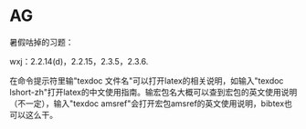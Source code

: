 # AG
暑假咕掉的习题：

wxj：2.2.14(d)，2.2.15，2.3.5，2.3.6.

在命令提示符里输"texdoc 文件名"可以打开latex的相关说明，如输入"texdoc lshort-zh"打开latex的中文使用指南。输宏包名大概可以查到宏包的英文使用说明（不一定），输入"texdoc amsref"会打开宏包amsref的英文使用说明，bibtex也可以这么干。
